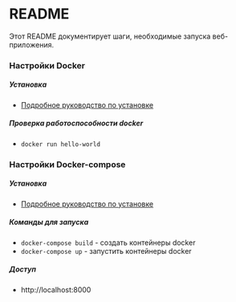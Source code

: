 README
=====================

Этот README документирует шаги, необходимые запуска веб-приложения.


### Настройки Docker

##### Установка

* [Подробное руководство по установке](https://docs.docker.com/install/linux/docker-ce/ubuntu/)

##### Проверка работоспособности docker

* `docker run hello-world`

### Настройки Docker-compose

##### Установка

* [Подробное руководство по установке](https://docs.docker.com/compose/install/)

##### Команды для запуска

* `docker-compose build` - создать контейнеры docker
* `docker-compose up` - запустить контейнеры docker

##### Доступ

* http://localhost:8000